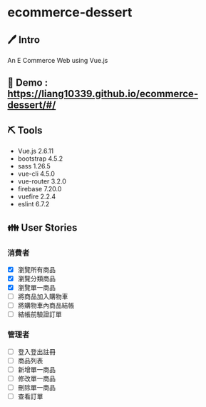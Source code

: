 # ecommerce-dessert

## :pen: Intro

An E Commerce Web using Vue.js

## :link: Demo : https://liang10339.github.io/ecommerce-dessert/#/

## ⛏️ Tools
- Vue.js 2.6.11
- bootstrap 4.5.2
- sass 1.26.5
- vue-cli 4.5.0
- vue-router 3.2.0
- firebase 7.20.0
- vuefire 2.2.4
- eslint 6.7.2

## :family: User Stories

### 消費者
- [x] 瀏覽所有商品
- [x] 瀏覽分類商品
- [x] 瀏覽單一商品
- [ ] 將商品加入購物車
- [ ] 將購物車內商品結帳
- [ ] 結帳前驗證訂單

### 管理者
- [ ] 登入登出註冊
- [ ] 商品列表
- [ ] 新增單一商品
- [ ] 修改單一商品
- [ ] 刪除單一商品
- [ ] 查看訂單
